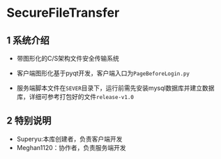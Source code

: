 # SecureFileTransfer

## 1 系统介绍

- 带图形化的C/S架构文件安全传输系统

- 客户端图形化基于pyqt开发，客户端入口为`PageBeforeLogin.py`

- 服务端脚本文件在`SEVER`目录下，运行前需先安装mysql数据库并建立数据库，详细可参考打包好的文件`release-v1.0`

## 2 特别说明
 
- Superyu:本库创建者，负责客户端开发
- Meghan1120：协作者，负责服务端开发
